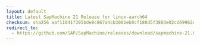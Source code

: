```yaml
---
layout: default
title: Latest SapMachine 21 Release for linux-aarch64
checksum: sha256 aaf11041f305bde9c867a4cb308beb8cf188d5f3803e02cd69962ed308a2cb08
redirect_to:
  - https://github.com/SAP/SapMachine/releases/download/sapmachine-21.0.7/sapmachine-jre-21.0.7_linux-aarch64_bin.tar.gz
---
```

